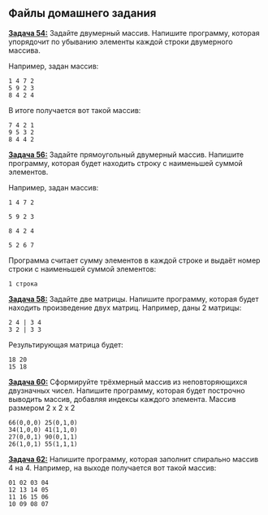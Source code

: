 ## Файлы домашнего задания

[**Задача 54:**](home_work/54/Program.cs) Задайте двумерный массив. Напишите программу, которая упорядочит по убыванию элементы каждой строки двумерного массива.

Например, задан массив:
```
1 4 7 2
5 9 2 3
8 4 2 4
```

В итоге получается вот такой массив:
```
7 4 2 1
9 5 3 2
8 4 4 2
```

[**Задача 56:**](home_work/56/Program.cs) Задайте прямоугольный двумерный массив. Напишите программу, которая будет находить строку с наименьшей суммой элементов.

Например, задан массив:

```
1 4 7 2

5 9 2 3

8 4 2 4

5 2 6 7
```

Программа считает сумму элементов в каждой строке и выдаёт номер строки с наименьшей суммой элементов: 
```
1 строка
```

[**Задача 58:**](home_work/58/Program.cs) Задайте две матрицы. Напишите программу, которая будет находить произведение двух матриц.
Например, даны 2 матрицы:
```
2 4 | 3 4
3 2 | 3 3
```

Результирующая матрица будет:
```
18 20
15 18
```

[**Задача 60:**](home_work/60/Program.cs) Сформируйте трёхмерный массив из неповторяющихся двузначных чисел. Напишите программу, которая будет построчно выводить массив, добавляя индексы каждого элемента.
Массив размером 2 x 2 x 2
```
66(0,0,0) 25(0,1,0)
34(1,0,0) 41(1,1,0)
27(0,0,1) 90(0,1,1)
26(1,0,1) 55(1,1,1)
```

[**Задача 62:**](home_work/62/Program.cs) Напишите программу, которая заполнит спирально массив 4 на 4.
Например, на выходе получается вот такой массив:
```
01 02 03 04
12 13 14 05
11 16 15 06
10 09 08 07
```
